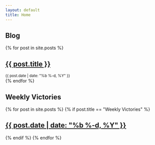 ```yaml
---
layout: default
title: Home
---
```


## Blog

{% for post in site.posts %}
  <div class="post">
    <h2><a href="{{ post.url }}">{{ post.title }}</a></h2>
    <small>{{ post.date | date: "%b %-d, %Y" }}</small>
  </div>
{% endfor %}

## Weekly Victories

{% for post in site.posts %}
  {% if post.title == "Weekly Victories" %}
    <div class="post">
      <h2>
        <a href="{{ post.url }}">
          {{ post.date | date: "%b %-d, %Y" }}
        </a>
      </h2>
    </div>
  {% endif %}
{% endfor %}